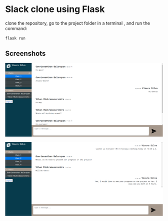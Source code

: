 # Slack clone using Flask


clone the repository, go to the project folder in a terminal , and run the command:
```
flask run
```

## Screenshots

![App screenshot](https://github.com/nanthan987/slack-clone/blob/master/screenshots/screenshot1.png?raw=true)


![App screenshot](https://github.com/nanthan987/slack-clone/blob/master/screenshots/screenshot2.png?raw=true)
